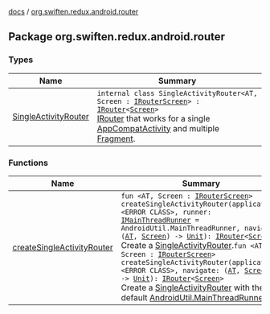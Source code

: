 [docs](../index.md) / [org.swiften.redux.android.router](./index.md)

## Package org.swiften.redux.android.router

### Types

| Name | Summary |
|---|---|
| [SingleActivityRouter](-single-activity-router/index.md) | `internal class SingleActivityRouter<AT, Screen : `[`IRouterScreen`](../org.swiften.redux.core/-i-router-screen.md)`> : `[`IRouter`](../org.swiften.redux.core/-i-router/index.md)`<`[`Screen`](-single-activity-router/index.md#Screen)`>`<br>[IRouter](../org.swiften.redux.core/-i-router/index.md) that works for a single [AppCompatActivity](#) and multiple [Fragment](#). |

### Functions

| Name | Summary |
|---|---|
| [createSingleActivityRouter](create-single-activity-router.md) | `fun <AT, Screen : `[`IRouterScreen`](../org.swiften.redux.core/-i-router-screen.md)`> createSingleActivityRouter(application: <ERROR CLASS>, runner: `[`IMainThreadRunner`](../org.swiften.redux.android.util/-android-util/-i-main-thread-runner/index.md)` = AndroidUtil.MainThreadRunner, navigate: (`[`AT`](create-single-activity-router.md#AT)`, `[`Screen`](create-single-activity-router.md#Screen)`) -> `[`Unit`](https://kotlinlang.org/api/latest/jvm/stdlib/kotlin/-unit/index.html)`): `[`IRouter`](../org.swiften.redux.core/-i-router/index.md)`<`[`Screen`](create-single-activity-router.md#Screen)`>`<br>Create a [SingleActivityRouter](-single-activity-router/index.md).`fun <AT, Screen : `[`IRouterScreen`](../org.swiften.redux.core/-i-router-screen.md)`> createSingleActivityRouter(application: <ERROR CLASS>, navigate: (`[`AT`](create-single-activity-router.md#AT)`, `[`Screen`](create-single-activity-router.md#Screen)`) -> `[`Unit`](https://kotlinlang.org/api/latest/jvm/stdlib/kotlin/-unit/index.html)`): `[`IRouter`](../org.swiften.redux.core/-i-router/index.md)`<`[`Screen`](create-single-activity-router.md#Screen)`>`<br>Create a [SingleActivityRouter](-single-activity-router/index.md) with the default [AndroidUtil.MainThreadRunner](../org.swiften.redux.android.util/-android-util/-main-thread-runner/index.md). |
